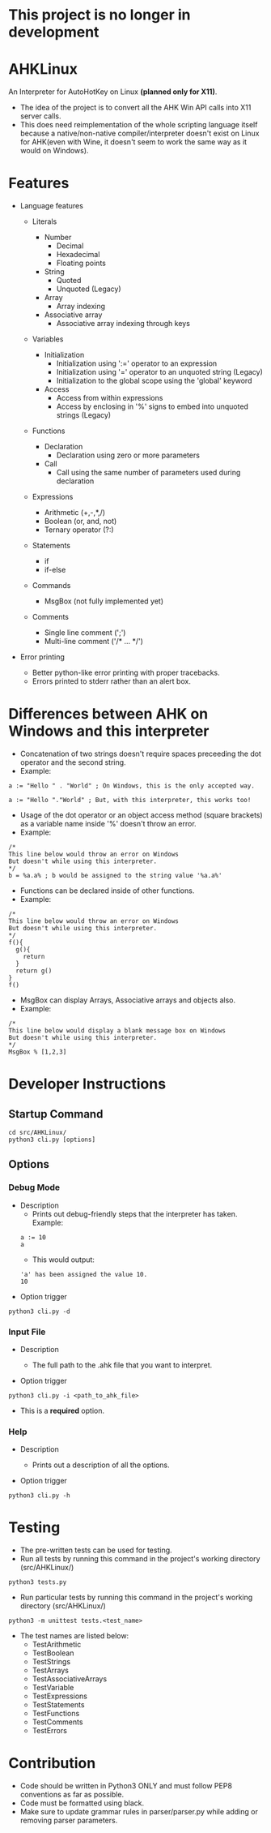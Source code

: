 # This project is no longer in development
# AHKLinux
An Interpreter for AutoHotKey on Linux **(planned only for X11)**.
- The idea of the project is to convert all the AHK Win API calls into X11 server calls.
- This does need reimplementation of the whole scripting language itself because a native/non-native compiler/interpreter doesn't exist on Linux for AHK(even with Wine, it doesn't seem to work the same way as it would on Windows).

# Features
- Language features
  - Literals
    - Number
      - Decimal
      - Hexadecimal
      - Floating points
    - String
      - Quoted
      - Unquoted (Legacy)
    - Array
      - Array indexing
    - Associative array
      - Associative array indexing through keys

  - Variables
    - Initialization
      - Initialization using ':=' operator to an expression
      - Initialization using '=' operator to an unquoted string (Legacy)
      - Initialization to the global scope using the 'global' keyword
    - Access
      - Access from within expressions
      - Access by enclosing in '%' signs to embed into unquoted strings (Legacy)
 
  - Functions
    - Declaration
      - Declaration using zero or more parameters
    - Call
      - Call using the same number of parameters used during declaration

  - Expressions
    - Arithmetic (+,-,*,/)
    - Boolean (or, and, not)
    - Ternary operator (?:)

  - Statements
    - if
    - if-else
  
  - Commands
    - MsgBox (not fully implemented yet)
  
  - Comments
    - Single line comment (';')
    - Multi-line comment ('/* ... */')

- Error printing
  - Better python-like error printing with proper tracebacks.
  - Errors printed to stderr rather than an alert box.

# Differences between AHK on Windows and this interpreter
- Concatenation of two strings doesn't require spaces preceeding the dot operator and the second string.
- Example:
```
a := "Hello " . "World" ; On Windows, this is the only accepted way.

a := "Hello "."World" ; But, with this interpreter, this works too!
```
- Usage of the dot operator or an object access method (square brackets) as a variable name inside '%' doesn't throw an error.
- Example:
```
/*
This line below would throw an error on Windows 
But doesn't while using this interpreter.
*/
b = %a.a% ; b would be assigned to the string value '%a.a%'
```
- Functions can be declared inside of other functions.
- Example:
```
/*
This line below would throw an error on Windows
But doesn't while using this interpreter.
*/
f(){
  g(){
    return
  }
  return g()
}
f()
```
- MsgBox can display Arrays, Associative arrays and objects also.
- Example:
```
/*
This line below would display a blank message box on Windows
But doesn't while using this interpreter.
*/
MsgBox % [1,2,3]
```

# Developer Instructions
## Startup Command
```
cd src/AHKLinux/
python3 cli.py [options]
```

## Options
### Debug Mode
- Description
  - Prints out debug-friendly steps that the interpreter has taken. Example:
  ```
  a := 10
  a
  ```
   - This would output:
  ```
  'a' has been assigned the value 10.
  10
  ```
- Option trigger
```
python3 cli.py -d
```
### Input File
- Description
  - The full path to the .ahk file that you want to interpret.

- Option trigger
```
python3 cli.py -i <path_to_ahk_file>
```
- This is a **required** option.
### Help
- Description
  - Prints out a description of all the options.

- Option trigger
```
python3 cli.py -h
```

# Testing
- The pre-written tests can be used for testing.
- Run all tests by running this command in the project's working directory (src/AHKLinux/)
```
python3 tests.py
```
- Run particular tests by running this command in the project's working directory (src/AHKLinux/)
```
python3 -m unittest tests.<test_name>
```
- The test names are listed below:
  - TestArithmetic
  - TestBoolean
  - TestStrings
  - TestArrays
  - TestAssociativeArrays
  - TestVariable
  - TestExpressions
  - TestStatements
  - TestFunctions
  - TestComments
  - TestErrors

# Contribution
- Code should be written in Python3 ONLY and must follow PEP8 conventions as far as possible.
- Code must be formatted using black.
- Make sure to update grammar rules in parser/parser.py while adding or removing parser parameters.
